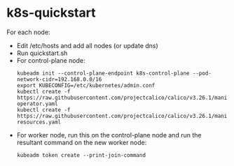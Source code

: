# k8s-quickstart

For each node:
- Edit /etc/hosts and add all nodes (or update dns)
- Run quickstart.sh
- For control-plane node:
  ```
  kubeadm init --control-plane-endpoint k8s-control-plane --pod-network-cidr=192.168.0.0/16
  export KUBECONFIG=/etc/kubernetes/admin.conf
  kubectl create -f https://raw.githubusercontent.com/projectcalico/calico/v3.26.1/manifests/tigera-operator.yaml
  kubectl create -f https://raw.githubusercontent.com/projectcalico/calico/v3.26.1/manifests/custom-resources.yaml
  ```
- For worker node, run this on the control-plane node and run the resultant command on the new worker node:
  ```
  kubeadm token create --print-join-command
  ```
